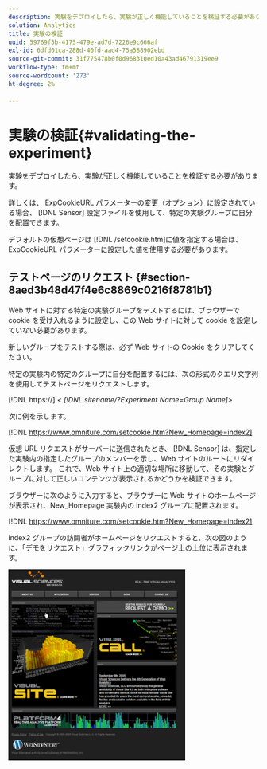 ```yaml
---
description: 実験をデプロイしたら、実験が正しく機能していることを検証する必要があります。
solution: Analytics
title: 実験の検証
uuid: 59769f5b-4175-479e-ad7d-7226e9c666af
exl-id: 6dfd01ca-288d-40fd-aad4-75a588902ebd
source-git-commit: 31f775478b0f0d968310ed10a43ad46791319ee9
workflow-type: tm+mt
source-wordcount: '273'
ht-degree: 2%

---
```


# 実験の検証{#validating-the-experiment}

実験をデプロイしたら、実験が正しく機能していることを検証する必要があります。

詳しくは、 [ExpCookieURL パラメーターの変更（オプション）](../../home/c-undst-ctrld-exp/t-en-ctrld-exp/c-mod-expckurl-prm.md#concept-215bf86bab4e4ec0b0cc803ec48a8fcf)に設定されている場合、 [!DNL Sensor] 設定ファイルを使用して、特定の実験グループに自分を配置できます。

デフォルトの仮想ページは [!DNL /setcookie.htm]に値を指定する場合は、ExpCookieURL パラメーターに設定した値を使用する必要があります。

## テストページのリクエスト {#section-8aed3b48d47f4e6c8869c0216f8781b1}

Web サイトに対する特定の実験グループをテストするには、ブラウザーで cookie を受け入れるように設定し、この Web サイトに対して cookie を設定していない必要があります。

新しいグループをテストする際は、必ず Web サイトの Cookie をクリアしてください。

特定の実験内の特定のグループに自分を配置するには、次の形式のクエリ文字列を使用してテストページをリクエストします。

[!DNL https://] *&lt; [!DNL sitename/?Experiment Name=Group Name]>*

次に例を示します。

[!DNL https://www.omniture.com/setcookie.htm?New_Homepage=index2]

仮想 URL リクエストがサーバーに送信されたとき、 [!DNL Sensor] は、指定した実験内の指定したグループのメンバーを示し、Web サイトのルートにリダイレクトします。 これで、Web サイト上の適切な場所に移動して、その実験とグループに対して正しいコンテンツが表示されるかどうかを検証できます。

ブラウザーに次のように入力すると、ブラウザーに Web サイトのホームページが表示され、New_Homepage 実験内の index2 グループに配置されます。

[!DNL https://www.omniture.com/setcookie.htm?New_Homepage=index2]

index2 グループの訪問者がホームページをリクエストすると、次の図のように、「デモをリクエスト」グラフィックリンクがページ上の上位に表示されます。

![](assets/TestPage.png)
